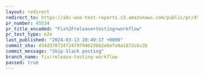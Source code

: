 ```yaml
---
layout: redirect
redirect_to: https://a8c-woo-test-reports.s3.amazonaws.com/public/pr/45534/e2e/index.html
pr_number: 45534
pr_title_encoded: "Fix%2Frelease+testing+workflow"
pr_test_type: e2e
last_published: "2024-03-13 20:49:17 +0000"
commit_sha: 434d378724f247979462dbb2e6efa9a1872c6c2b
commit_message: "Skip Slack posting"
branch_name: fix/release-testing-workflow
passed: true
---
```

